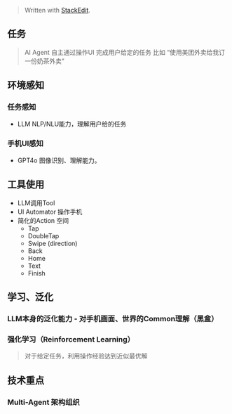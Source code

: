 


> Written with [StackEdit](https://stackedit.io/).

## 任务
> AI Agent 自主通过操作UI 完成用户给定的任务 比如 “使用美团外卖给我订一份奶茶外卖”

## 环境感知
### 任务感知
* LLM NLP/NLU能力，理解用户给的任务
### 手机UI感知
* GPT4o 图像识别、理解能力。

## 工具使用
* LLM调用Tool
* UI Automator 操作手机
* 简化的Action 空间
	* Tap
	* DoubleTap
	* Swipe (direction)
	* Back
	* Home
	* Text
	* Finish

## 学习、泛化
### LLM本身的泛化能力 - 对手机画面、世界的Common理解（黑盒）
### 强化学习（Reinforcement Learning）
> 对于给定任务，利用操作经验达到近似最优解

## 技术重点
### Multi-Agent 架构组织

<!--stackedit_data:
eyJoaXN0b3J5IjpbMTQzNzEwODQxMV19
-->